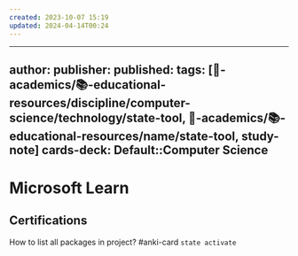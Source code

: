 ```yaml
---
created: 2023-10-07 15:19
updated: 2024-04-14T00:24
---
```


---
author: 
publisher: 
published: 
tags: [🔴-academics/📚-educational-resources/discipline/computer-science/technology/state-tool, 🔴-academics/📚-educational-resources/name/state-tool, study-note] 
cards-deck: Default::Computer Science
---

# Microsoft Learn

## Certifications

How to list all packages in project? #anki-card
`state activate`



